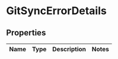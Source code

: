 # GitSyncErrorDetails

## Properties
Name | Type | Description | Notes
------------ | ------------- | ------------- | -------------
